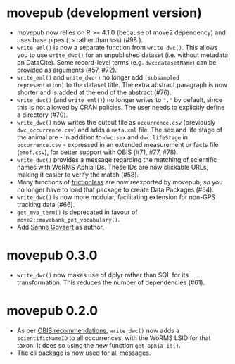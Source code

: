 # movepub (development version)

* movepub now relies on R >= 4.1.0 (because of move2 dependency) and uses base pipes (`|>` rather than `%>%`) (#98
).
* `write_eml()` is now a separate function from `write_dwc()`. This allows you to use `write_dwc()` for an unpublished dataset (i.e. without metadata on DataCite). Some record-level terms (e.g. `dwc:datasetName`) can be provided as arguments (#57, #72).
* `write_eml()` and `write_dwc()` no longer add `[subsampled representation]` to the dataset title. The extra abstract paragraph is now shorter and is added at the end of the abstract (#76).
* `write_dwc()` (and `write_eml()`) no longer writes to `"."` by default, since this is not allowed by CRAN policies. The user needs to explicitly define a directory (#70).
* `write_dwc()` now writes the output file as `occurrence.csv` (previously `dwc_occurrence.csv`) and adds a `meta.xml` file. The sex and life stage of the animal are - in addition to `dwc:sex` and `dwc:lifeStage` in `occurrence.csv` - expressed in an extended measurement or facts file (`emof.csv`), for better support with OBIS (#71, #77, #78).
* `write_dwc()` provides a message regarding the matching of scientific names with WoRMS Aphia IDs. These IDs are now clickable URLs, making it easier to verify the match (#58).
* Many functions of [frictionless](https://docs.ropensci.org/frictionless/) are now reexported by movepub, so you no longer have to load that package to create Data Packages (#54).
* `write_dwc()` is now more modular, facilitating extension for non-GPS tracking data (#66).
* `get_mvb_term()` is deprecated in favour of `move2::movebank_get_vocabulary()`.
* Add [Sanne Govaert](https://orcid.org/0000-0002-8939-1305) as author.

# movepub 0.3.0

* `write_dwc()` now makes use of dplyr rather than SQL for its transformation. This reduces the number of dependencies (#61).

# movepub 0.2.0

* As per [OBIS recommendations](https://manual.obis.org/darwin_core.html#taxonomy-and-identification), `write_dwc()` now adds a `scientificNameID` to all occurrences, with the WoRMS LSID for that taxon. It does so using the new function `get_aphia_id()`.
* The cli package is now used for all messages.
